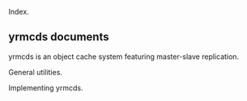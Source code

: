 Index.

yrmcds documents
----------------

yrmcds is an object cache system featuring master-slave replication.

General utilities.

Implementing yrmcds.

